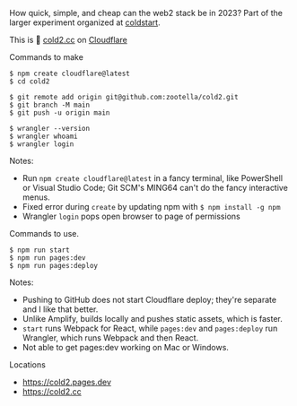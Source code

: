 
How quick, simple, and cheap can the web2 stack be in 2023?
Part of the larger experiment organized at [coldstart](https://github.com/zootella/coldstart).

This is 🍺 [cold2.cc](https://cold2.cc/) on [Cloudflare](https://developers.cloudflare.com/)

Commands to make

```
$ npm create cloudflare@latest
$ cd cold2

$ git remote add origin git@github.com:zootella/cold2.git
$ git branch -M main
$ git push -u origin main

$ wrangler --version
$ wrangler whoami
$ wrangler login
```

Notes:
 * Run `npm create cloudflare@latest` in a fancy terminal, like PowerShell or Visual Studio Code; Git SCM's MING64 can't do the fancy interactive menus.
 * Fixed error during `create` by updating npm with `$ npm install -g npm`
 * Wrangler `login` pops open browser to page of permissions

Commands to use.

```
$ npm run start
$ npm run pages:dev
$ npm run pages:deploy
```

Notes:
 * Pushing to GitHub does not start Cloudflare deploy; they're separate and I like that better.
 * Unlike Amplify, builds locally and pushes static assets, which is faster.
 * `start` runs Webpack for React, while `pages:dev` and `pages:deploy` run Wrangler, which runs Webpack and then React.
 * Not able to get pages:dev working on Mac or Windows.

Locations

 * https://cold2.pages.dev
 * https://cold2.cc
